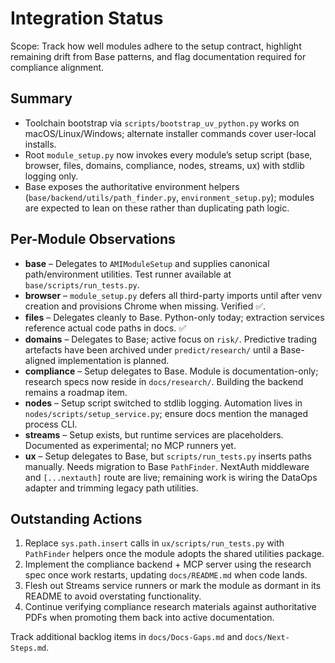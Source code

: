 # Integration Status

Scope: Track how well modules adhere to the setup contract, highlight remaining drift from Base patterns, and flag documentation required for compliance alignment.

## Summary

- Toolchain bootstrap via `scripts/bootstrap_uv_python.py` works on macOS/Linux/Windows; alternate installer commands cover user-local installs.
- Root `module_setup.py` now invokes every module’s setup script (base, browser, files, domains, compliance, nodes, streams, ux) with stdlib logging only.
- Base exposes the authoritative environment helpers (`base/backend/utils/path_finder.py`, `environment_setup.py`); modules are expected to lean on these rather than duplicating path logic.

## Per-Module Observations

- **base** – Delegates to `AMIModuleSetup` and supplies canonical path/environment utilities. Test runner available at `base/scripts/run_tests.py`.
- **browser** – `module_setup.py` defers all third-party imports until after venv creation and provisions Chrome when missing. Verified ✅.
- **files** – Delegates cleanly to Base. Python-only today; extraction services reference actual code paths in docs. ✅
- **domains** – Delegates to Base; active focus on `risk/`. Predictive trading artefacts have been archived under `predict/research/` until a Base-aligned implementation is planned.
- **compliance** – Setup delegates to Base. Module is documentation-only; research specs now reside in `docs/research/`. Building the backend remains a roadmap item.
- **nodes** – Setup script switched to stdlib logging. Automation lives in `nodes/scripts/setup_service.py`; ensure docs mention the managed process CLI.
- **streams** – Setup exists, but runtime services are placeholders. Documented as experimental; no MCP runners yet.
- **ux** – Setup delegates to Base, but `scripts/run_tests.py` inserts paths manually. Needs migration to Base `PathFinder`. NextAuth middleware and `[...nextauth]` route are live; remaining work is wiring the DataOps adapter and trimming legacy path utilities.

## Outstanding Actions

1. Replace `sys.path.insert` calls in `ux/scripts/run_tests.py` with `PathFinder` helpers once the module adopts the shared utilities package.
2. Implement the compliance backend + MCP server using the research spec once work restarts, updating `docs/README.md` when code lands.
3. Flesh out Streams service runners or mark the module as dormant in its README to avoid overstating functionality.
4. Continue verifying compliance research materials against authoritative PDFs when promoting them back into active documentation.

Track additional backlog items in `docs/Docs-Gaps.md` and `docs/Next-Steps.md`.
